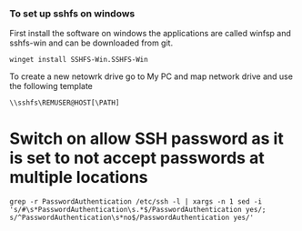 ### To set up sshfs on windows
First install the software on windows the applications are called winfsp and sshfs-win and can be downloaded from git.
```
winget install SSHFS-Win.SSHFS-Win
```
To create a new netowrk drive go to My PC and map network drive and use the following template
```
\\sshfs\REMUSER@HOST[\PATH]
```


# Switch on allow SSH password as it is set to not accept passwords at multiple locations
```
grep -r PasswordAuthentication /etc/ssh -l | xargs -n 1 sed -i 's/#\s*PasswordAuthentication\s.*$/PasswordAuthentication yes/; s/^PasswordAuthentication\s*no$/PasswordAuthentication yes/'
```
